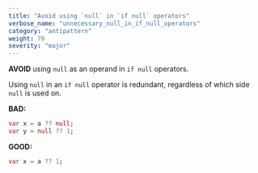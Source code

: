 ```yaml
---
title: "Avoid using `null` in `if null` operators"
verbose_name: "unnecessary_null_in_if_null_operators"
category: "antipattern"
weight: 70
severity: "major"
---
```

**AVOID** using `null` as an operand in `if null` operators.

Using `null` in an `if null` operator is redundant, regardless of which side
`null` is used on.

**BAD:**
```dart
var x = a ?? null;
var y = null ?? 1;
```

**GOOD:**
```dart
var x = a ?? 1;
```


